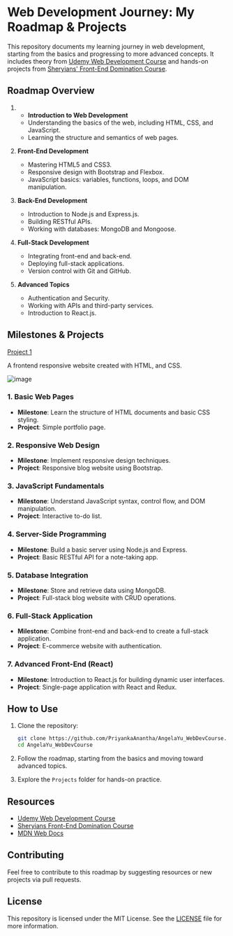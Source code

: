 
# Web Development Journey: My Roadmap & Projects

This repository documents my learning journey in web development, starting from the basics and progressing to more advanced concepts. It includes theory from [Udemy Web Development Course](https://www.udemy.com/topic/web-development/) and hands-on projects from [Sheryians' Front-End Domination Course](https://sheryians.com/courses/courses-details/Front-End%20Domination:%20Create%20Anything%20with%20Code).

## Roadmap Overview

1. - **Introduction to Web Development**
   - Understanding the basics of the web, including HTML, CSS, and JavaScript.
   - Learning the structure and semantics of web pages.

2. **Front-End Development**
   - Mastering HTML5 and CSS3.
   - Responsive design with Bootstrap and Flexbox.
   - JavaScript basics: variables, functions, loops, and DOM manipulation.

3. **Back-End Development**
   - Introduction to Node.js and Express.js.
   - Building RESTful APIs.
   - Working with databases: MongoDB and Mongoose.

4. **Full-Stack Development**
   - Integrating front-end and back-end.
   - Deploying full-stack applications.
   - Version control with Git and GitHub.

5. **Advanced Topics**
   - Authentication and Security.
   - Working with APIs and third-party services.
   - Introduction to React.js.

## Milestones & Projects
[Project 1](https://modern-shop-frontend.netlify.app/)

A frontend responsive website created with HTML, and CSS.



![image](https://github.com/user-attachments/assets/04add4ff-00b1-4440-8996-0d302e74b3bd)


### 1. Basic Web Pages
   - **Milestone**: Learn the structure of HTML documents and basic CSS styling.
   - **Project**: Simple portfolio page.

### 2. Responsive Web Design
   - **Milestone**: Implement responsive design techniques.
   - **Project**: Responsive blog website using Bootstrap.

### **3. JavaScript Fundamentals**
   - **Milestone**: Understand JavaScript syntax, control flow, and DOM manipulation.
   - **Project**: Interactive to-do list.

### **4. Server-Side Programming**
   - **Milestone**: Build a basic server using Node.js and Express.
   - **Project**: Basic RESTful API for a note-taking app.

### **5. Database Integration**
   - **Milestone**: Store and retrieve data using MongoDB.
   - **Project**: Full-stack blog website with CRUD operations.

### **6. Full-Stack Application**
   - **Milestone**: Combine front-end and back-end to create a full-stack application.
   - **Project**: E-commerce website with authentication.

### **7. Advanced Front-End (React)**
   - **Milestone**: Introduction to React.js for building dynamic user interfaces.
   - **Project**: Single-page application with React and Redux.

## How to Use

1. Clone the repository:

    ```bash
    git clone https://github.com/PriyankaAnantha/AngelaYu_WebDevCourse.git
    cd AngelaYu_WebDevCourse
    ```

2. Follow the roadmap, starting from the basics and moving toward advanced topics.

3. Explore the `Projects` folder for hands-on practice.

## Resources

- [Udemy Web Development Course](https://www.udemy.com/topic/web-development/)
- [Sheryians Front-End Domination Course](https://sheryians.com/courses/courses-details/Front-End%20Domination:%20Create%20Anything%20with%20Code)
- [MDN Web Docs](https://developer.mozilla.org/en-US/)

## Contributing

Feel free to contribute to this roadmap by suggesting resources or new projects via pull requests.

## License

This repository is licensed under the MIT License. See the [LICENSE](LICENSE) file for more information.
